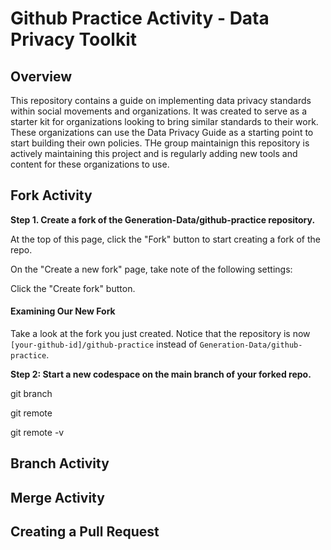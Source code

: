 # Github Practice Activity - Data Privacy Toolkit

## Overview
This repository contains a guide on implementing data privacy standards within social movements and organizations. It was created to serve as a starter kit for organizations looking to bring similar standards to their work. These organizations can use the Data Privacy Guide as a starting point to start building their own policies. THe group maintainign this repository is actively maintaining this project and is regularly adding new tools and content for these organizations to use.

## Fork Activity

**Step 1. Create a fork of the Generation-Data/github-practice repository.**

At the top of this page, click the "Fork" button to start creating a fork of the repo.

On the "Create a new fork" page, take note of the following settings:

Click the "Create fork" button.

#### Examining Our New Fork

Take a look at the fork you just created. Notice that the repository is now `[your-github-id]/github-practice` instead of `Generation-Data/github-practice`.

**Step 2: Start a new codespace on the main branch of your forked repo.**

git branch

git remote

git remote -v

## Branch Activity


## Merge Activity

## Creating a Pull Request